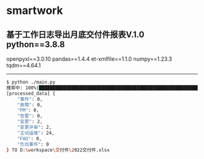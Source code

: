 # smartwork

基于工作日志导出月底交付件报表V.1.0
python==3.8.8
---
openpyxl==3.0.10
pandas==1.4.4
et-xmlfile==1.1.0
numpy==1.23.3
tqdm==4.64.1

---

```bash
$ python ./main.py 
搜索中: 100%|███████████████████████████████████████████████████████████| 66/66 [00:00<00:00, 6014.91it/s]
[processed_data] {
    "事件": 0,
    "故障": 0,
    "PM": 0,
    "告警": 0,
    "变更": 2,
    "变更评审": 2,
    "主动运维": 24,
    "FAQ": 0,
    "负向事件": 0
} TO D:\workspace\交付件\2022交付件.xlsx
```
